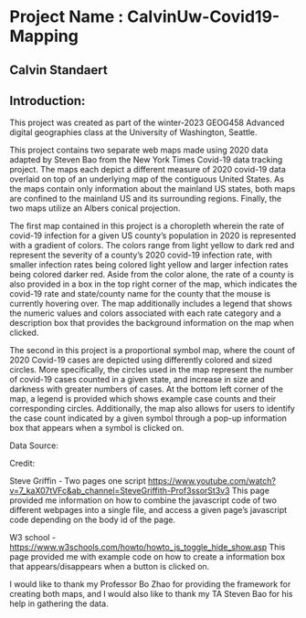 # Project Name : CalvinUw-Covid19-Mapping
## Calvin Standaert

## Introduction:

This project was created as part of the winter-2023 GEOG458 Advanced digital geographies class at the University of Washington, Seattle.

This project contains two separate web maps made using 2020 data adapted by Steven Bao from the New York Times Covid-19 data tracking project. The maps each depict a different measure of 2020 covid-19 data overlaid on top of an underlying map of the contiguous United States. As the maps contain only information about the mainland US states, both maps are confined to the mainland US and its surrounding regions. Finally, the two maps utilize an Albers conical projection.

The first map contained in this project is a choropleth wherein the rate of covid-19 infection for a given US county’s population in 2020 is represented with a gradient of colors. The colors range from light yellow to dark red and represent the severity of a county’s 2020 covid-19 infection rate, with smaller infection rates being colored light yellow and larger infection rates being colored darker red. Aside from the color alone, the rate of a county is also provided in a box in the top right corner of the map, which indicates the covid-19 rate and state/county name for the county that the mouse is currently hovering over. The map additionally includes a legend that shows the numeric values and colors associated with each rate category and a description box that provides the background information on the map when clicked. 

The second in this project is a proportional symbol map, where the count of 2020 Covid-19 cases are depicted using differently colored and sized circles. More specifically, the circles used in the map represent the number of covid-19 cases counted in a given state, and increase in size and darkness with greater numbers of cases. At the bottom left corner of the map, a legend is provided which shows example case counts and their corresponding circles. Additionally, the map also allows for users to identify the case count indicated by a given symbol through a pop-up information box that appears when a symbol is clicked on.

Data Source:


Credit:

Steve Griffin - Two pages one script https://www.youtube.com/watch?v=7_kaX07tVFc&ab_channel=SteveGriffith-Prof3ssorSt3v3 
This page provided me information on how to combine the javascript code of two different webpages into a single file, and access a given page’s javascript code depending on the body id of the page.

W3 school - https://www.w3schools.com/howto/howto_js_toggle_hide_show.asp 
This page provided me with example code on how to create a information box that appears/disappears when a button is clicked on.

I would like to thank my Professor Bo Zhao for providing the framework for creating both maps, and I would also like to thank my TA Steven Bao for his help in gathering the data.
